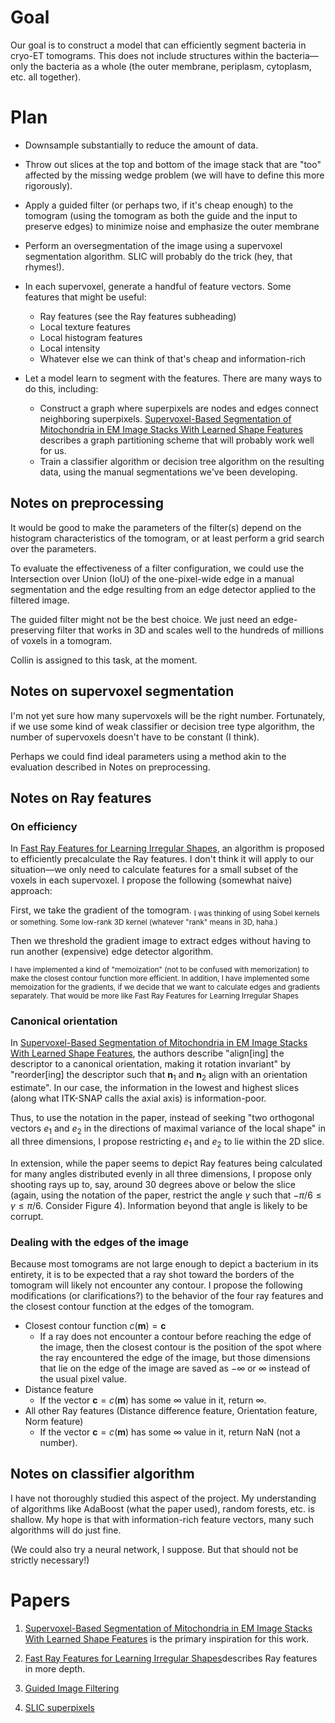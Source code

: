 # Goal
Our goal is to construct a model that can efficiently segment bacteria in cryo-ET tomograms. This does not include structures within the bacteria&mdash;only the bacteria as a whole (the outer membrane, periplasm, cytoplasm, etc. all together).

# Plan
- Downsample substantially to reduce the amount of data.
  
- Throw out slices at the top and bottom of the image stack that are "too" affected by the missing wedge problem (we will have to define this more rigorously).

- Apply a guided filter (or perhaps two, if it's cheap enough) to the tomogram (using the tomogram as both the guide and the input to preserve edges) to minimize noise and emphasize the outer membrane

- Perform an oversegmentation of the image using a supervoxel segmentation algorithm. SLIC will probably do the trick (hey, that rhymes!).

- In each supervoxel, generate a handful of feature vectors. Some features that might be useful:
  - Ray features (see the Ray features subheading)
  - Local texture features
  - Local histogram features
  - Local intensity
  - Whatever else we can think of that's cheap and information-rich

- Let a model learn to segment with the features. There are many ways to do this, including:
  - Construct a graph where superpixels are nodes and edges connect neighboring superpixels. [Supervoxel-Based Segmentation of Mitochondria in EM Image Stacks With Learned Shape Features](https://ieeexplore.ieee.org/stamp/stamp.jsp?tp=&arnumber=6044718) describes a graph partitioning scheme that will probably work well for us.
  - Train a classifier algorithm or decision tree algorithm on the resulting data, using the manual segmentations we've been developing.
  


## Notes on preprocessing
It would be good to make the parameters of the filter(s) depend on the histogram characteristics of the tomogram, or at least perform a grid search over the parameters.

To evaluate the effectiveness of a filter configuration, we could use the Intersection over Union (IoU) of the one-pixel-wide edge in a manual segmentation and the edge resulting from an edge detector applied to the filtered image.

The guided filter might not be the best choice. We just need an edge-preserving filter that works in 3D and scales well to the hundreds of millions of voxels in a tomogram.

Collin is assigned to this task, at the moment.

## Notes on supervoxel segmentation
I'm not yet sure how many supervoxels will be the right number. Fortunately, if we use some kind of weak classifier or decision tree type algorithm, the number of supervoxels doesn't have to be constant (I think).

Perhaps we could find ideal parameters using a method akin to the evaluation described in Notes on preprocessing.

## Notes on Ray features
### On efficiency
In [Fast Ray Features for Learning Irregular Shapes](https://ieeexplore.ieee.org/stamp/stamp.jsp?tp=&arnumber=6044718), an algorithm is proposed to efficiently precalculate the Ray features. I don't think it will apply to our situation&mdash;we only need to calculate features for a small subset of the voxels in each supervoxel. I propose the following (somewhat naive) approach:

First, we take the gradient of the tomogram. <sub>I was thinking of using Sobel kernels or something. Some low-rank 3D kernel (whatever "rank" means in 3D, haha.)</sub> 

Then we threshold the gradient image to extract edges without having to run another (expensive) edge detector algorithm.

<sub>I have implemented a kind of "memoization" (not to be confused with memorization) to make the closest contour function more efficient. In addition, I have implemented some memoization for the gradients, if we decide that we want to calculate edges and gradients separately. That would be more like Fast Ray Features for Learning Irregular Shapes</sub>

### Canonical orientation
In [Supervoxel-Based Segmentation of Mitochondria in EM Image Stacks With Learned Shape Features](https://ieeexplore.ieee.org/stamp/stamp.jsp?tp=&arnumber=6044718), the authors describe "align\[ing\] the descriptor to a canonical orientation, making it rotation invariant" by "reorder\[ing\] the descriptor such that $\mathbf{n}_1$ and $\mathbf{n}_2$ align with an orientation estimate". In our case, the information in the lowest and highest slices (along what ITK-SNAP calls the axial axis) is information-poor.

Thus, to use the notation in the paper, instead of seeking "two orthogonal vectors $e_1$ and $e_2$ in the directions of maximal variance of the local shape" in all three dimensions, I propose restricting $e_1$ and $e_2$ to lie within the 2D slice.

In extension, while the paper seems to depict Ray features being calculated for many angles distributed evenly in all three dimensions, I propose only shooting rays up to, say, around 30 degrees above or below the slice (again, using the notation of the paper, restrict the angle $\gamma$ such that $-\pi/6 \leq \gamma \leq \pi/6$. Consider Figure 4). Information beyond that angle is likely to be corrupt.

### Dealing with the edges of the image
Because most tomograms are not large enough to depict a bacterium in its entirety, it is to be expected that a ray shot toward the borders of the tomogram will likely not encounter any contour. I propose the following modifications (or clarifications?) to the behavior of the four ray features and the closest contour function at the edges of the tomogram.

- Closest contour function $c(\mathbf{m}) = \mathbf{c}$
  - If a ray does not encounter a contour before reaching the edge of the image, then the closest contour is the position of the spot where the ray encountered the edge of the image, but those dimensions that lie on the edge of the image are saved as $-\infty$ or $\infty$ instead of the usual pixel value.
- Distance feature
  - If the vector $\mathbf{c} = c(\mathbf{m})$ has some $\infty$ value in it, return $\infty$.
- All other Ray features (Distance difference feature, Orientation feature, Norm feature)
  - If the vector $\mathbf{c} = c(\mathbf{m})$ has some $\infty$ value in it, return NaN (not a number).

## Notes on classifier algorithm
I have not thoroughly studied this aspect of the project. My understanding of algorithms like AdaBoost (what the paper used), random forests, etc. is shallow. My hope is that with information-rich feature vectors, many such algorithms will do just fine.

(We could also try a neural network, I suppose. But that should not be strictly necessary!)


# Papers
1. [Supervoxel-Based Segmentation of Mitochondria in EM Image Stacks With Learned Shape Features](https://ieeexplore.ieee.org/stamp/stamp.jsp?tp=&arnumber=6044718) is the primary inspiration for this work.

2. [Fast Ray Features for Learning Irregular Shapes](https://ieeexplore.ieee.org/stamp/stamp.jsp?tp=&arnumber=5459210)describes Ray features in more depth.

3. [Guided Image Filtering](https://kaiminghe.github.io/publications/eccv10guidedfilter.pdf)

4. [SLIC superpixels](https://ieeexplore.ieee.org/stamp/stamp.jsp?tp=&arnumber=6205760)